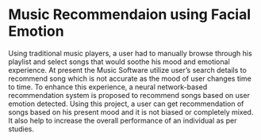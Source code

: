 # Music Recommendaion using Facial Emotion 
  Using traditional music players, a user had to manually browse through his playlist and select songs that would soothe his mood and emotional experience. At present the Music Software utilize user’s search details to recommend song which is not accurate as the mood of user changes time to time. To enhance this experience, a neural network-based recommendation system is proposed to recommend songs based on user emotion detected. Using this project, a user can get recommendation of songs based on his present mood and it is not biased or completely mixed. It also help to increase the overall performance of an individual as per studies.
